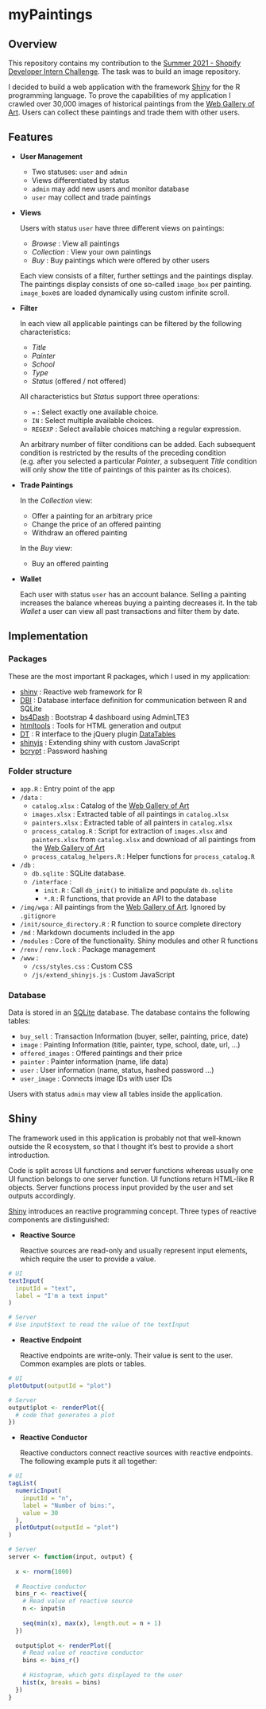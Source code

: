 myPaintings
================

## Overview

This repository contains my contribution to the [Summer 2021 - Shopify
Developer Intern
Challenge](https://docs.google.com/document/d/1ZKRywXQLZWOqVOHC4JkF3LqdpO3Llpfk_CkZPR8bjak/edit).
The task was to build an image repository.

I decided to build a web application with the framework
[Shiny](https://shiny.rstudio.com/) for the R programming language. To
prove the capabilities of my application I crawled over 30,000 images of
historical paintings from the [Web Gallery of Art](https://www.wga.hu/).
Users can collect these paintings and trade them with other users.

## Features

  - **User Management**
    
      - Two statuses: `user` and `admin`
      - Views differentiated by status
      - `admin` may add new users and monitor database
      - `user` may collect and trade paintings

  - **Views**
    
    Users with status `user` have three different views on paintings:
    
      - *Browse* : View all paintings
      - *Collection* : View your own paintings
      - *Buy* : Buy paintings which were offered by other users
    
    Each view consists of a filter, further settings and the paintings
    display. The paintings display consists of one so-called `image_box`
    per painting. `image_box`es are loaded dynamically using custom
    infinite scroll.

  - **Filter**
    
    In each view all applicable paintings can be filtered by the
    following characteristics:
    
      - *Title*
      - *Painter*
      - *School*
      - *Type*
      - *Status* (offered / not offered)
    
    All characteristics but *Status* support three operations:
    
      - `=` : Select exactly one available choice.
      - `IN` : Select multiple available choices.
      - `REGEXP` : Select available choices matching a regular
        expression.
    
    An arbitrary number of filter conditions can be added. Each
    subsequent condition is restricted by the results of the preceding
    condition (e.g. after you selected a particular *Painter*, a
    subsequent *Title* condition will only show the title of paintings
    of this painter as its choices).

  - **Trade Paintings**
    
    In the *Collection* view:
    
      - Offer a painting for an arbitrary price
      - Change the price of an offered painting
      - Withdraw an offered painting
    
    In the *Buy* view:
    
      - Buy an offered painting

  - **Wallet**
    
    Each user with status `user` has an account balance. Selling a
    painting increases the balance whereas buying a painting decreases
    it. In the tab *Wallet* a user can view all past transactions and
    filter them by date.

## Implementation

### Packages

These are the most important R packages, which I used in my application:

  - [shiny](https://github.com/rstudio/shiny) : Reactive web framework
    for R
  - [DBI](https://github.com/r-dbi/DBI) : Database interface definition
    for communication between R and SQLite
  - [bs4Dash](https://github.com/RinteRface/bs4Dash) : Bootstrap 4
    dashboard using AdminLTE3
  - [htmltools](https://github.com/rstudio/htmltools) : Tools for HTML
    generation and output
  - [DT](https://github.com/rstudio/DT) : R interface to the jQuery
    plugin [DataTables](https://datatables.net/)
  - [shinyjs](https://github.com/daattali/shinyjs) : Extending shiny
    with custom JavaScript
  - [bcrypt](https://github.com/jeroen/bcrypt) : Password hashing

### Folder structure

  - `app.R` : Entry point of the app
  - `/data` :
      - `catalog.xlsx` : Catalog of the [Web Gallery of
        Art](https://www.wga.hu/)
      - `images.xlsx` : Extracted table of all paintings in
        `catalog.xlsx`
      - `painters.xlsx` : Extracted table of all painters in
        `catalog.xlsx`
      - `process_catalog.R` : Script for extraction of `images.xlsx` and
        `painters.xlsx` from `catalog.xlsx` and download of all
        paintings from the [Web Gallery of Art](https://www.wga.hu/)
      - `process_catalog_helpers.R` : Helper functions for
        `process_catalog.R`
  - `/db` :
      - `db.sqlite` : SQLite database.
      - `/interface` :
          - `init.R` : Call `db_init()` to initialize and populate
            `db.sqlite`
          - `*.R` : R functions, that provide an API to the database
  - `/img/wga` : All paintings from the [Web Gallery of
    Art](https://www.wga.hu/). Ignored by `.gitignore`
  - `/init/source_directory.R` : R function to source complete directory
  - `/md` : Markdown documents included in the app
  - `/modules` : Core of the functionality. Shiny modules and other R
    functions
  - `/renv` / `renv.lock` : Package management
  - `/www` :
      - `/css/styles.css` : Custom CSS
      - `/js/extend_shinyjs.js` : Custom JavaScript

### Database

Data is stored in an [SQLite](https://www.sqlite.org/index.html)
database. The database contains the following tables:

  - `buy_sell` : Transaction Information (buyer, seller, painting,
    price, date)
  - `image` : Painting Information (title, painter, type, school, date,
    url, …)
  - `offered_images` : Offered paintings and their price
  - `painter` : Painter information (name, life data)
  - `user` : User information (name, status, hashed password …)
  - `user_image` : Connects image IDs with user IDs

Users with status `admin` may view all tables inside the application.

## Shiny

The framework used in this application is probably not that well-known
outside the R ecosystem, so that I thought it’s best to provide a short
introduction.

Code is split across UI functions and server functions whereas usually
one UI function belongs to one server function. UI functions return
HTML-like R objects. Server functions process input provided by the user
and set outputs accordingly.

[Shiny](https://shiny.rstudio.com/) introduces an reactive programming
concept. Three types of reactive components are distinguished:

  - **Reactive Source**
    
    Reactive sources are read-only and usually represent input elements,
    which require the user to provide a value.

<!-- end list -->

``` r
# UI
textInput(
  inputId = "text",
  label = "I'm a text input"
)

# Server
# Use input$text to read the value of the textInput 
```

  - **Reactive Endpoint**
    
    Reactive endpoints are write-only. Their value is sent to the user.
    Common examples are plots or tables.

<!-- end list -->

``` r
# UI
plotOutput(outputId = "plot")

# Server
output$plot <- renderPlot({
  # code that generates a plot
})
```

  - **Reactive Conductor**
    
    Reactive conductors connect reactive sources with reactive
    endpoints. The following example puts it all together:

<!-- end list -->

``` r
# UI
tagList(
  numericInput(
    inputId = "n",
    label = "Number of bins:",
    value = 30
  ),
  plotOutput(outputId = "plot")
)

# Server
server <- function(input, output) {
  
  x <- rnorm(1000)
  
  # Reactive conductor
  bins_r <- reactive({
    # Read value of reactive source
    n <- input$n
    
    seq(min(x), max(x), length.out = n + 1)
  })
  
  output$plot <- renderPlot({
    # Read value of reactive conductor
    bins <- bins_r()
    
    # Histogram, which gets displayed to the user
    hist(x, breaks = bins)
  })
}
```
